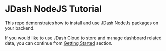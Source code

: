 # JDash NodeJS Tutorial

This repo demonstrates how to install and use JDash NodeJs packages on your backend.

If you would like to use JDash Cloud to store and manage dashboard related data, you can continue from [Getting Started](http://doc.jdash.io/client/getting-started/#quick-start) section.


